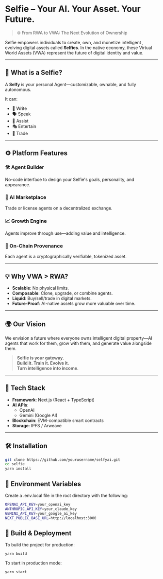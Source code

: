 #  Selfie – Your AI. Your Asset. Your Future.

> 🌐 From RWA to VWA: The Next Evolution of Ownership

Selfie empowers individuals to create, own, and monetize intelligent , evolving digital assets called **Selfies**. In the native economy, these Virtual World Assets (VWA) represent the future of digital identity and value.

---

## 🧬 What is a Selfie?

A **Selfy** is your personal Agent—customizable, ownable, and fully autonomous.

It can:
- 📝 Write
- 🗣️ Speak
- 🤖 Assist
- 🎭 Entertain
- 💱 Trade

---

## ⚙️ Platform Features

### 🛠️ Agent Builder
No-code interface to design your Selfie's goals, personality, and appearance.

### 🔄 AI Marketplace
Trade or license agents on a decentralized exchange.

### 📈 Growth Engine
Agents improve through use—adding value and intelligence.

### 🔗 On-Chain Provenance
Each agent is a cryptographically verifiable, tokenized asset.

---

## 💡 Why VWA > RWA?

- **Scalable**: No physical limits.
- **Composable**: Clone, upgrade, or combine agents.
- **Liquid**: Buy/sell/trade in digital markets.
- **Future-Proof**: AI-native assets grow more valuable over time.

---

## 🌍 Our Vision

We envision a future where everyone owns intelligent digital property—AI agents that work for them, grow with them, and generate value alongside them.

> **Selfie is your gateway.**  
> **Build it. Train it. Evolve it.**  
> **Turn intelligence into income.**

---

## 🧩 Tech Stack

- **Framework**: Next.js (React + TypeScript)
- **AI APIs**:
  - OpenAI
  - Gemini (Google AI)
- **Blockchain**: EVM-compatible smart contracts
- **Storage**: IPFS / Arweave

---

## 🛠 Installation

```bash
git clone https://github.com/yourusername/selfyai.git
cd selfie
yarn install
 ```

## 🔧 Environment Variables

Create a .env.local file in the root directory with the following:

```bash
OPENAI_API_KEY=your_openai_key
ANTHROPIC_API_KEY=your_claude_key
GEMINI_API_KEY=your_google_ai_key
NEXT_PUBLIC_BASE_URL=http://localhost:3000
 ```
## 🧪 Build & Deployment

To build the project for production:

```bash
yarn build
 ```

To start in production mode:
```bash
yarn start
 ```

